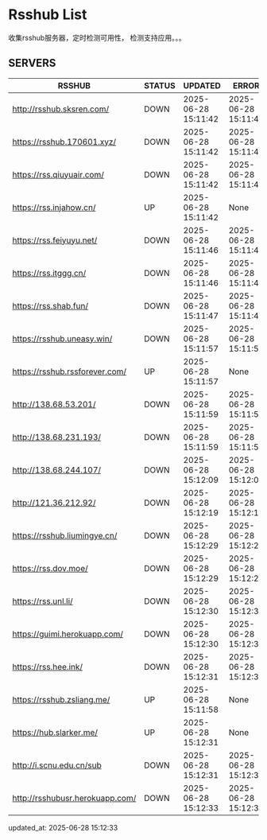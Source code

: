 # Rsshub List

收集rsshub服务器，定时检测可用性， 检测支持应用。。。


## SERVERS

|  RSSHUB   | STATUS  | UPDATED  | ERROR  | TWITTER |  
|  ----  | ----  | ----  | ----  | ---- |  
| http://rsshub.sksren.com/ | DOWN | 2025-06-28 15:11:42 | 2025-06-28 15:11:42 |  
| https://rsshub.170601.xyz/ | DOWN | 2025-06-28 15:11:42 | 2025-06-28 15:11:42 |  
| https://rss.qiuyuair.com/ | DOWN | 2025-06-28 15:11:42 | 2025-06-28 15:11:42 |  
| https://rss.injahow.cn/ | UP | 2025-06-28 15:11:42 | None ||  
| https://rss.feiyuyu.net/ | DOWN | 2025-06-28 15:11:46 | 2025-06-28 15:11:46 |  
| https://rss.itggg.cn/ | DOWN | 2025-06-28 15:11:46 | 2025-06-28 15:11:46 |  
| https://rss.shab.fun/ | DOWN | 2025-06-28 15:11:47 | 2025-06-28 15:11:47 |  
| https://rsshub.uneasy.win/ | DOWN | 2025-06-28 15:11:57 | 2025-06-28 15:11:57 |  
| https://rsshub.rssforever.com/ | UP | 2025-06-28 15:11:57 | None ||  
| http://138.68.53.201/ | DOWN | 2025-06-28 15:11:59 | 2025-06-28 15:11:59 |  
| http://138.68.231.193/ | DOWN | 2025-06-28 15:11:59 | 2025-06-28 15:11:59 |  
| http://138.68.244.107/ | DOWN | 2025-06-28 15:12:09 | 2025-06-28 15:12:09 |  
| http://121.36.212.92/ | DOWN | 2025-06-28 15:12:19 | 2025-06-28 15:12:19 |  
| https://rsshub.liumingye.cn/ | DOWN | 2025-06-28 15:12:29 | 2025-06-28 15:12:29 |  
| https://rss.dov.moe/ | DOWN | 2025-06-28 15:12:29 | 2025-06-28 15:12:29 |  
| https://rss.unl.li/ | DOWN | 2025-06-28 15:12:30 | 2025-06-28 15:12:30 |  
| https://guimi.herokuapp.com/ | DOWN | 2025-06-28 15:12:30 | 2025-06-28 15:12:30 |  
| https://rss.hee.ink/ | DOWN | 2025-06-28 15:12:31 | 2025-06-28 15:12:31 |  
| https://rsshub.zsliang.me/ | UP | 2025-06-28 15:11:58 | None |OK|  
| https://hub.slarker.me/ | UP | 2025-06-28 15:12:31 | None ||  
| http://i.scnu.edu.cn/sub | DOWN | 2025-06-28 15:12:31 | 2025-06-28 15:12:31 |  
| http://rsshubusr.herokuapp.com/ | DOWN | 2025-06-28 15:12:33 | 2025-06-28 15:12:33 |  
  

updated_at: 2025-06-28 15:12:33  

